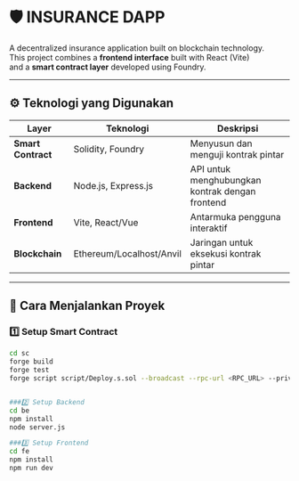 # 🛡️ INSURANCE DAPP

A decentralized insurance application built on blockchain technology.  
This project combines a **frontend interface** built with React (Vite)  
and a **smart contract layer** developed using Foundry.

---

## ⚙️ Teknologi yang Digunakan

| Layer | Teknologi | Deskripsi |
|-------|------------|-----------|
| **Smart Contract** | Solidity, Foundry | Menyusun dan menguji kontrak pintar |
| **Backend** | Node.js, Express.js | API untuk menghubungkan kontrak dengan frontend |
| **Frontend** | Vite, React/Vue | Antarmuka pengguna interaktif |
| **Blockchain** | Ethereum/Localhost/Anvil | Jaringan untuk eksekusi kontrak pintar |

---

## 🚀 Cara Menjalankan Proyek

### 1️⃣ Setup Smart Contract
```bash
cd sc
forge build
forge test
forge script script/Deploy.s.sol --broadcast --rpc-url <RPC_URL> --private-key <PRIVATE_KEY>


###2️⃣ Setup Backend
cd be
npm install
node server.js

###3️⃣ Setup Frontend
cd fe
npm install
npm run dev



